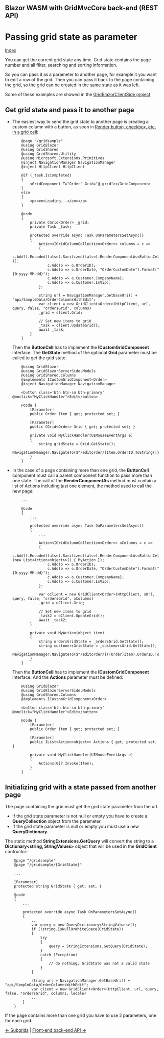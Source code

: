## Blazor WASM with GridMvcCore back-end (REST API)

# Passing grid state as parameter

[Index](Documentation.md)

You can get the current grid state any time.
Grid state contains the page number and all filter, searching and sorting information.

So you can pass it as a parameter to another page, for example it you want to edit a row of the grid.
Then you can pass it back to the page containing the grid, so the grid can be created in the same state as it was left.

Some of these examples are showed in the [GridBlazorClientSide project](https://github.com/gustavnavar/Grid.Blazor/tree/master/GridBlazorClientSide.Client)

## Get grid state and pass it to another page

* The easiest way to send the grid state to another page is creating a custom column with a button, as seen in [Render button, checkbox, etc. in a grid cell](Render_button_checkbox_etc_in_a_grid_cell.md):
    ```razor
        @page "/gridsample"
        @using GridBlazor
        @using GridShared
        @using GridShared.Utility
        @using Microsoft.Extensions.Primitives
        @inject NavigationManager NavigationManager
        @inject HttpClient HttpClient

        @if (_task.IsCompleted)
        {
            <GridComponent T="Order" Grid="@_grid"></GridComponent>
        }
        else
        {
            <p><em>Loading...</em></p>
        }

        @code
        {
            private CGrid<Order> _grid;
            private Task _task;

            protected override async Task OnParametersSetAsync()
            {
                Action<IGridColumnCollection<Order>> columns = c =>
                {
                    c.Add().Encoded(false).Sanitized(false).RenderComponentAs<ButtonCell>();
                    c.Add(o => o.OrderID);
                    c.Add(o => o.OrderDate, "OrderCustomDate").Format("{0:yyyy-MM-dd}");
                    c.Add(o => o.Customer.CompanyName);
                    c.Add(o => o.Customer.IsVip);
                };

                string url = NavigationManager.GetBaseUri() + "api/SampleData/OrderColumnsWithEdit";
                var client = new GridClient<Order>(HttpClient, url, query, false, "ordersGrid", columns)
                _grid = client.Grid;

                // Set new items to grid
                _task = client.UpdateGrid();
                await _task;
            }
        }
    ```

    Then the **ButtonCell** has to implement the **ICustomGridComponent** interface.
The **GetState** method of the optional **Grid** parameter must be called to get the grid state:
    ```razor
        @using GridBlazor
        @using GridBlazorServerSide.Models
        @using GridShared.Columns
        @implements ICustomGridComponent<Order>
        @inject NavigationManager NavigationManager

        <button class='btn btn-sm btn-primary' @onclick="MyClickHandler">Edit</button>

        @code {
            [Parameter]
            public Order Item { get; protected set; }

            [Parameter]
            public CGrid<Order> Grid { get; protected set; }

            private void MyClickHandler(UIMouseEventArgs e)
            {
                string gridState = Grid.GetState();
                NavigationManager.NavigateTo($"/editorder/{Item.OrderID.ToString()}/gridsample/{gridState}");          
            }
        }
    ```

* In the case of a page containing more than one grid, the **ButtonCell** component must call a parent component function to pass more than one state.
The call of the **RenderComponentAs** method must contain a list of Actions including just one element, the method used to call the new page:
    ```razor
        ...

        @code
        {
            ...

            protected override async Task OnParametersSetAsync()
            {
                ...

                Action<IGridColumnCollection<Order>> oColumns = c =>
                {
                    c.Add().Encoded(false).Sanitized(false).RenderComponentAs<ButtonCell>(new List<Action<object>>() { MyAction });
                    c.Add(o => o.OrderID);
                    c.Add(o => o.OrderDate, "OrderCustomDate").Format("{0:yyyy-MM-dd}");
                    c.Add(o => o.Customer.CompanyName);
                    c.Add(o => o.Customer.IsVip);
                };

                var oClient = new GridClient<Order>(HttpClient, oUrl, query, false, "ordersGrid", oColumns)
                _grid = oClient.Grid;

                // Set new items to grid
                _task2 = oClient.UpdateGrid();
                await _task2;
            }

            private void MyAction(object item)
            {
                string ordersGridState = _ordersGrid.GetState();
                string customersGridState = _customersGrid.GetState();
                NavigationManager.NavigateTo($"/editorder/{((Order)item).OrderID.ToString()}/multiplegrids/{ordersGridState}/{customersGridState}");
            }
        }
    ```

    Then the **ButtonCell** has to implement the **ICustomGridComponent** interface. And the **Actions** parameter must be defined:
    ```razor
        @using GridBlazor
        @using GridBlazorServerSide.Models
        @using GridShared.Columns
        @implements ICustomGridComponent<Order>

        <button class='btn btn-sm btn-primary' @onclick="MyClickHandler">Edit</button>

        @code {
            [Parameter]
            public Order Item { get; protected set; }

            [Parameter]
            public IList<Action<object>> Actions { get; protected set; }

            private void MyClickHandler(UIMouseEventArgs e)
            {
                Actions[0]?.Invoke(Item);      
            }
        }
    ```

## Initializing grid with a state passed from another page

The page containing the grid must get the grid state parameter from the url.
* If the grid state parameter is not null or empty you have to create a **QueryCollection** object from the parameter.
* If the grid state parameter is null or empty you must use a new **QueryDictionary<StringValues>**.

The static method **StringExtensions.GetQuery** will convert the string to a **Dictionary<string, StringValues>** object that will be used in the **GridClient** contructor:
```razor
    @page "/gridsample"
    @page "/gridsample/{GridState}"

    ...

    [Parameter]
    protected string GridState { get; set; }

    @code
    {
        ...

        protected override async Task OnParametersSetAsync()
        {
            ...
            var query = new QueryDictionary<StringValues>();
            if (!string.IsNullOrWhiteSpace(GridState))
            {
                try
                {
                    query = StringExtensions.GetQuery(GridState);
                }
                catch (Exception)
                {
                    // do nothing, GridState was not a valid state
                }
            }

            string url = NavigationManager.GetBaseUri() + "api/SampleData/OrderColumnsWithEdit";
            var client = new GridClient<Order>(HttpClient, url, query, false, "ordersGrid", columns, locale)
            ...
        }
    }
```

If the page contains more than one grid you have to use 2 parameters, one for each grid.

[<- Subgrids](Subgrids.md) | [Front-end back-end API ->](API.md)